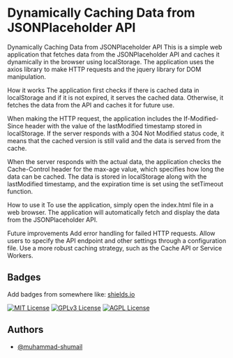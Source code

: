 
# Dynamically Caching Data from JSONPlaceholder API

Dynamically Caching Data from JSONPlaceholder API
This is a simple web application that fetches data from the JSONPlaceholder API and caches it dynamically in the browser using localStorage. The application uses the axios library to make HTTP requests and the jquery library for DOM manipulation.

How it works
The application first checks if there is cached data in localStorage and if it is not expired, it serves the cached data. Otherwise, it fetches the data from the API and caches it for future use.

When making the HTTP request, the application includes the If-Modified-Since header with the value of the lastModified timestamp stored in localStorage. If the server responds with a 304 Not Modified status code, it means that the cached version is still valid and the data is served from the cache.

When the server responds with the actual data, the application checks the Cache-Control header for the max-age value, which specifies how long the data can be cached. The data is stored in localStorage along with the lastModified timestamp, and the expiration time is set using the setTimeout function.

How to use it
To use the application, simply open the index.html file in a web browser. The application will automatically fetch and display the data from the JSONPlaceholder API.

Future improvements
Add error handling for failed HTTP requests.
Allow users to specify the API endpoint and other settings through a configuration file.
Use a more robust caching strategy, such as the Cache API or Service Workers.


## Badges

Add badges from somewhere like: [shields.io](https://shields.io/)

[![MIT License](https://img.shields.io/badge/License-MIT-green.svg)](https://choosealicense.com/licenses/mit/)
[![GPLv3 License](https://img.shields.io/badge/License-GPL%20v3-yellow.svg)](https://opensource.org/licenses/)
[![AGPL License](https://img.shields.io/badge/license-AGPL-blue.svg)](http://www.gnu.org/licenses/agpl-3.0)


## Authors

- [@muhammad-shumail](https://github.com/muhammad-shumail)


